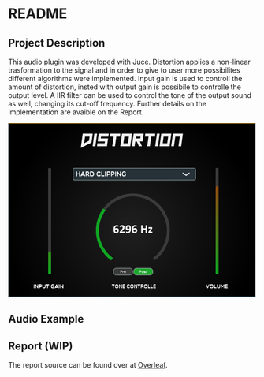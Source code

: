 # README

## Project Description
This audio plugin was developed with Juce.
Distortion applies a non-linear trasformation to the signal and in order to give to user more possibilites different algorithms were implemented.
Input gain is used to controll the amount of distortion, insted with output gain is possibile to controlle the output level.
A IIR filter can be used to control the tone of the output sound as well, changing its cut-off frequency.
Further details on the implementation are avaible on the Report.


![](Images/Gui.PNG)

## Audio Example
<audio src="https://raw.githubusercontent.com/Lorenzoncina/JuceDistortionPlugin/master/Examples/Alesis-Fusion-C3%20-%20Clean.wav"></audio>

## Report (WIP)
The report source can be found over at [Overleaf](https://www.overleaf.com/7977586355htyzcgvxndwf).
